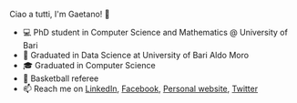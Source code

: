 Ciao a tutti, I'm Gaetano! 👋 

- :computer: PhD student in Computer Science and Mathematics @ University of Bari
- :book: Graduated in Data Science at University of Bari Aldo Moro
- :mortar_board: Graduated in Computer Science
- :basketball: Basketball referee
- 📫 Reach me on [LinkedIn](https://www.linkedin.com/in/gaetano-settembre-a9b887185), [Facebook](https://www.facebook.com/gaetano.settembre), [Personal website](https://gaetanosettembre.github.io), [Twitter](https://twitter.com/tanosettembre)

<!---
tanosettembre/tanosettembre is a ✨ special ✨ repository because its `README.md` (this file) appears on your GitHub profile.
You can click the Preview link to take a look at your changes.
--->
